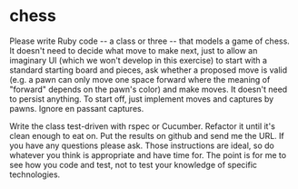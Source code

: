 chess
============

Please write Ruby code -- a class or three -- that models a game of chess. It doesn't need to decide what move to make next, just to allow an imaginary UI (which we won't develop in this exercise) to start with a standard starting board and pieces, ask whether a proposed move is valid (e.g. a pawn can only move one space forward where the meaning of "forward" depends on the pawn's color) and make moves. It doesn't need to persist anything. To start off, just implement moves and captures by pawns. Ignore en passant captures.

Write the class test-driven with rspec or Cucumber. Refactor it until it's clean enough to eat on. Put the results on github and send me the URL. If you have any questions please ask. Those instructions are ideal, so do whatever you think is appropriate and have time for. The point is for me to see how you code and test, not to test your knowledge of specific technologies.

